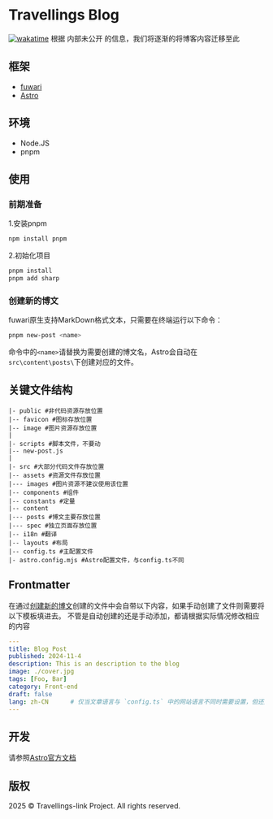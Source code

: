 # Travellings Blog

[![wakatime](https://wakatime.com/badge/user/f0d7a489-b175-4296-a369-88c92a96ffd5/project/bd12b892-f689-4d38-b366-d44b1775f643.svg)](https://wakatime.com/badge/user/f0d7a489-b175-4296-a369-88c92a96ffd5/project/bd12b892-f689-4d38-b366-d44b1775f643)
根据 内部未公开 的信息，我们将逐渐的将博客内容迁移至此

## 框架
- [fuwari](https://github.com/saicaca/fuwari)
- [Astro](https://astro.build/)

## 环境
- Node.JS
- pnpm

## 使用

### 前期准备

1.安装pnpm

```sh
npm install pnpm
```

2.初始化项目

```sh
pnpm install
pnpm add sharp
```

<a id="newblog"></a>
### 创建新的博文

fuwari原生支持MarkDown格式文本，只需要在终端运行以下命令：

```sh
pnpm new-post <name>
```

命令中的``<name>``请替换为需要创建的博文名，Astro会自动在``src\content\posts\``下创建对应的文件。

## 关键文件结构

```
|- public #非代码资源存放位置
|-- favicon #图标存放位置
|-- image #图片资源存放位置
|
|- scripts #脚本文件，不要动
|-- new-post.js
|
|- src #大部分代码文件存放位置
|-- assets #资源文件存放位置
|--- images #图片资源不建议使用该位置
|-- components #组件
|-- constants #定量
|-- content
|--- posts #博文主要存放位置
|--- spec #独立页面存放位置
|-- i18n #翻译
|-- layouts #布局
|-- config.ts #主配置文件
|- astro.config.mjs #Astro配置文件，与config.ts不同
```

## Frontmatter

在通过[创建新的博文](#newblog)创建的文件中会自带以下内容，如果手动创建了文件则需要将以下模板填进去。
不管是自动创建的还是手动添加，都请根据实际情况修改相应的内容

```yaml
---
title: Blog Post
published: 2024-11-4
description: This is an description to the blog
image: ./cover.jpg
tags: [Foo, Bar]
category: Front-end
draft: false
lang: zh-CN      # 仅当文章语言与 `config.ts` 中的网站语言不同时需要设置，但还是建议写一下
---
```

## 开发

请参照[Astro官方文档](https://docs.astro.build/zh-cn/getting-started/)

## 版权

2025 © Travellings-link Project. All rights reserved.
